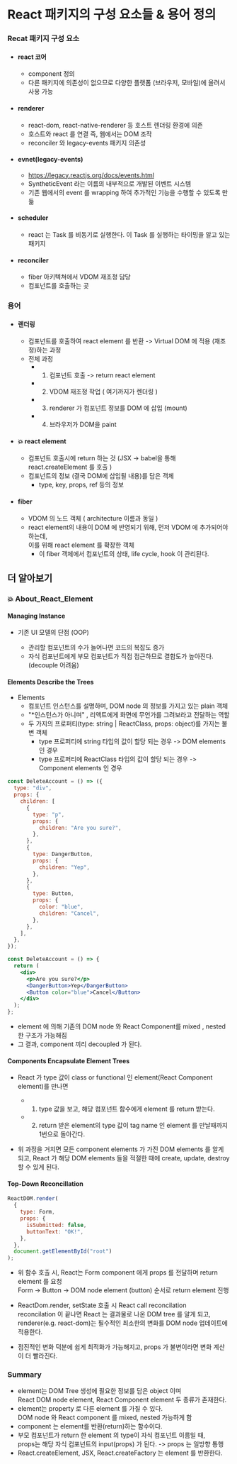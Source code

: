 # React 패키지의 구성 요소들 & 용어 정의

### Recat 패키지 구성 요소

- #### react 코어
  - component 정의
  - 다른 패키지에 의존성이 없으므로 다양한 플랫폼 (브라우저, 모바일)에 올려서 사용 가능
- #### renderer
  - react-dom, react-native-renderer 등 호스트 렌더링 환경에 의존
  - 호스트와 react 를 연결 즉, 웹에서는 DOM 조작
  - reconciler 와 legacy-events 패키지 의존성
- #### evnet(legacy-events)
  - https://legacy.reactjs.org/docs/events.html
  - SyntheticEvent 라는 이름의 내부적으로 개발된 이벤트 시스템
  - 기존 웹에서의 event 를 wrapping 하여 추가적인 기능을 수행할 수 있도록 만듦
- #### scheduler
  - react 는 Task 를 비동기로 실행한다. 이 Task 를 실행하는 타이밍을 알고 있는 패키지
- #### reconciler
  - fiber 아키텍쳐에서 VDOM 재조정 담당
  - 컴포넌트를 호출하는 곳

### 용어

- #### 렌더링

  - 컴포넌트를 호출하여 react element 를 반환 -> Virtual DOM 에 적용 (재조정)하는 과정
  - 전체 과정
    - 1. 컴포넌트 호출 -> return react element
    - 2. VDOM 재조정 작업 ( 여기까지가 렌더링 )
    - 3. renderer 가 컴포넌트 정보를 DOM 에 삽입 (mount)
    - 4. 브라우저가 DOM을 paint

- #### 💥 react element

  - 컴포넌트 호출시에 return 하는 것 (JSX -> babel을 통해 react.createElement 를 호출 )
  - 컴포넌트의 정보 (결국 DOM에 삽입될 내용)를 담은 객체
    - type, key, props, ref 등의 정보

- #### fiber
  - VDOM 의 노드 객체 ( architecture 이름과 동일 )
  - react element의 내용이 DOM 에 반영되기 위해, 먼저 VDOM 에 추가되어야 하는데, <br>
    이를 위해 react element 를 확장한 객체
    - 이 fiber 객체에서 컴포넌트의 상태, life cycle, hook 이 관리된다.

## 더 알아보기

### 💥 About_React_Element

#### Managing Instance

- 기존 UI 모델의 단점 (OOP)

  - 관리할 컴포넌트의 수가 늘어나면 코드의 복잡도 증가
  - 자식 컴포넌트에게 부모 컴포넌트가 직접 접근하므로 결합도가 높아진다. (decouple 어려움)

#### Elements Describe the Trees

- Elements
  - 컴포넌트 인스턴스를 설명하며, DOM node 의 정보를 가지고 있는 plain 객체
  - "\*인스턴스가 아니며" , 리액트에게 화면에 무언가를 그려보라고 전달하는 역할
  - 두 가지의 프로퍼티(type: string | ReactClass, props: object)를 가지는 불변 객체
    - type 프로퍼티에 string 타입의 값이 할당 되는 경우 -> DOM elements 인 경우
    - type 프로퍼티에 ReactClass 타입의 값이 할당 되는 경우 -> Component elements 인 경우

```jsx
const DeleteAccount = () => ({
  type: "div",
  props: {
    children: [
      {
        type: "p",
        props: {
          children: "Are you sure?",
        },
      },
      {
        type: DangerButton,
        props: {
          children: "Yep",
        },
      },
      {
        type: Button,
        props: {
          color: "blue",
          children: "Cancel",
        },
      },
    ],
  },
});

const DeleteAccount = () => {
  return (
    <div>
      <p>Are you sure?</p>
      <DangerButton>Yep</DangerButton>
      <Button color="blue">Cancel</Button>
    </div>
  );
};
```

- element 에 의해 기존의 DOM node 와 React Component를 mixed , nested 한 구조가 가능해짐
- 그 결과, component 끼리 decoupled 가 된다.

#### Components Encapsulate Element Trees

- React 가 type 값이 class or functional 인 element(React Component element)를 만나면

  - 1. type 값을 보고, 해당 컴포넌트 함수에게 element 를 return 받는다.
  - 2. return 받은 element의 type 값이 tag name 인 element 를 만날때까지 1번으로 돌아간다.

- 위 과정을 거치면 모든 component elements 가 가진 DOM elements 를 알게 되고, React 가 해당 DOM elements 들을 적절한 때에 create, update, destroy 할 수 있게 된다.

#### Top-Down Reconcillation

```jsx
ReactDOM.render(
  {
    type: Form,
    props: {
      isSubmitted: false,
      buttonText: "OK!",
    },
  },
  document.getElementById("root")
);
```

- 위 함수 호출 시, React는 Form component 에게 props 를 전달하며 return element 를 요청
  <br> Form -> Button -> DOM node element (button) 순서로 return element 진행

- ReactDom.render, setState 호출 시 React call reconcilation <br>
  reconcilation 이 끝나면 React 는 결과물로 나온 DOM tree 를 알게 되고, <br>
  renderer(e.g. react-dom)는 필수적인 최소한의 변화를 DOM node 업데이트에 적용한다.

- 점진적인 변화 덕분에 쉽게 최적화가 가능해지고, props 가 불변이라면 변화 계산이 더 빨라진다.

### Summary

- element는 DOM Tree 생성에 필요한 정보를 담은 object 이며
  <br> React DOM node element, React Component element 두 종류가 존재한다.
- element는 property 로 다른 element 를 가질 수 있다.
  <br> DOM node 와 React component 를 mixed, nested 가능하게 함
- component 는 element를 반환(return)하는 함수이다.
- 부모 컴포넌트가 return 한 element 의 type이 자식 컴포넌트 이름일 때,
  <br> props는 해당 자식 컴포넌트의 input(props) 가 된다. -> props 는 일방향 통행
- React.createElement, JSX, React.createFactory 는 element 를 반환한다.
